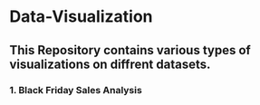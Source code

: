 # Data-Visualization

## This Repository contains various types of visualizations on diffrent datasets.

### 1. Black Friday Sales Analysis
